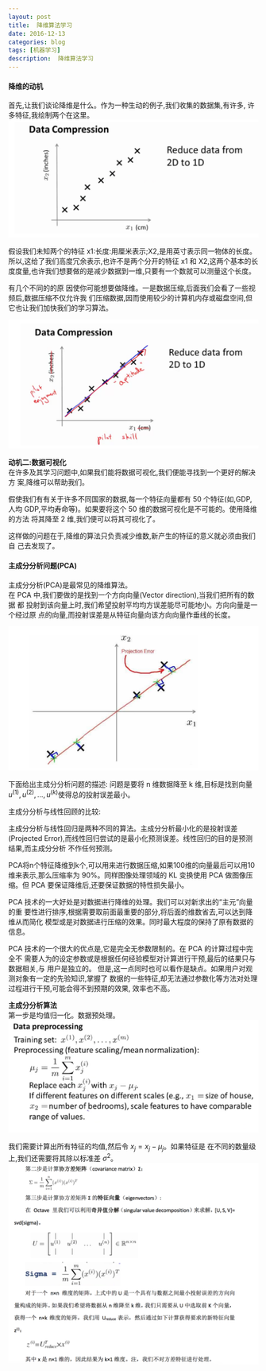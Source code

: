 ```yaml
---
layout: post
title:  降维算法学习
date: 2016-12-13
categories: blog
tags: [机器学习]
description:  降维算法学习
---
```


#### 降维的动机     

首先,让我们谈论降维是什么。作为一种生动的例子,我们收集的数据集,有许多, 许多特征,我绘制两个在这里。       
![](https://raw.githubusercontent.com/whuhan2013/myImage/master/machineLearning/class9/p1.png)     

假设我们未知两个的特征 x1:长度:用厘米表示;X2,是用英寸表示同一物体的长度。
所以,这给了我们高度冗余表示,也许不是两个分开的特征 x1 和 X2,这两个基本的长 度度量,也许我们想要做的是减少数据到一维,只要有一个数就可以测量这个长度。     

有几个不同的的原 因使你可能想要做降维。一是数据压缩,后面我们会看了一些视频后,数据压缩不仅允许我 们压缩数据,因而使用较少的计算机内存或磁盘空间,但它也让我们加快我们的学习算法。     

![](https://raw.githubusercontent.com/whuhan2013/myImage/master/machineLearning/class9/p2.png) 

**动机二:数据可视化**      
在许多及其学习问题中,如果我们能将数据可视化,我们便能寻找到一个更好的解决方 案,降维可以帮助我们。     

假使我们有有关于许多不同国家的数据,每一个特征向量都有 50 个特征(如,GDP, 人均 GDP,平均寿命等)。如果要将这个 50 维的数据可视化是不可能的。使用降维的方法 将其降至 2 维,我们便可以将其可视化了。   

这样做的问题在于,降维的算法只负责减少维数,新产生的特征的意义就必须由我们自 己去发现了。   

#### 主成分分析问题(PCA)     

主成分分析(PCA)是最常见的降维算法。     
在 PCA 中,我们要做的是找到一个方向向量(Vector direction),当我们把所有的数据 都 投射到该向量上时,我们希望投射平均均方误差能尽可能地小。方向向量是一个经过原 点的向量,而投射误差是从特征向量向该方向向量作垂线的长度。  

![](https://raw.githubusercontent.com/whuhan2013/myImage/master/machineLearning/class9/p3.png) 

下面给出主成分分析问题的描述:
问题是要将 n 维数据降至 k 维,目标是找到向量 $u^{(1)},u^{(2)},...,u^{(k)}$使得总的投射误差最小。 

主成分分析与线性回顾的比较:  

主成分分析与线性回归是两种不同的算法。主成分分析最小化的是投射误差(Projected Error),而线性回归尝试的是最小化预测误差。线性回归的目的是预测结果,而主成分分析 不作任何预测。

PCA将n个特征降维到k个,可以用来进行数据压缩,如果100维的向量最后可以用10维来表示,那么压缩率为 90%。同样图像处理领域的 KL 变换使用 PCA 做图像压缩。但 PCA 要保证降维后,还要保证数据的特性损失最小。

PCA 技术的一大好处是对数据进行降维的处理。我们可以对新求出的“主元”向量的重 要性进行排序,根据需要取前面最重要的部分,将后面的维数省去,可以达到降维从而简化 模型或是对数据进行压缩的效果。同时最大程度的保持了原有数据的信息。

PCA 技术的一个很大的优点是,它是完全无参数限制的。在 PCA 的计算过程中完全不 需要人为的设定参数或是根据任何经验模型对计算进行干预,最后的结果只与数据相关,与 用户是独立的。
但是,这一点同时也可以看作是缺点。如果用户对观测对象有一定的先验知识,掌握了 数据的一些特征,却无法通过参数化等方法对处理过程进行干预,可能会得不到预期的效果, 效率也不高。   


**主成分分析算法**      
第一步是均值归一化。数据预处理。     
![](https://raw.githubusercontent.com/whuhan2013/myImage/master/machineLearning/class9/p4.png) 

我们需要计算出所有特征的均值,然后令 $x_j= x_j -μ_j$。如果特征是 在不同的数量级上,我们还需要将其除以标准差 $σ^2$。
![](https://raw.githubusercontent.com/whuhan2013/myImage/master/machineLearning/class9/p5.png) 


